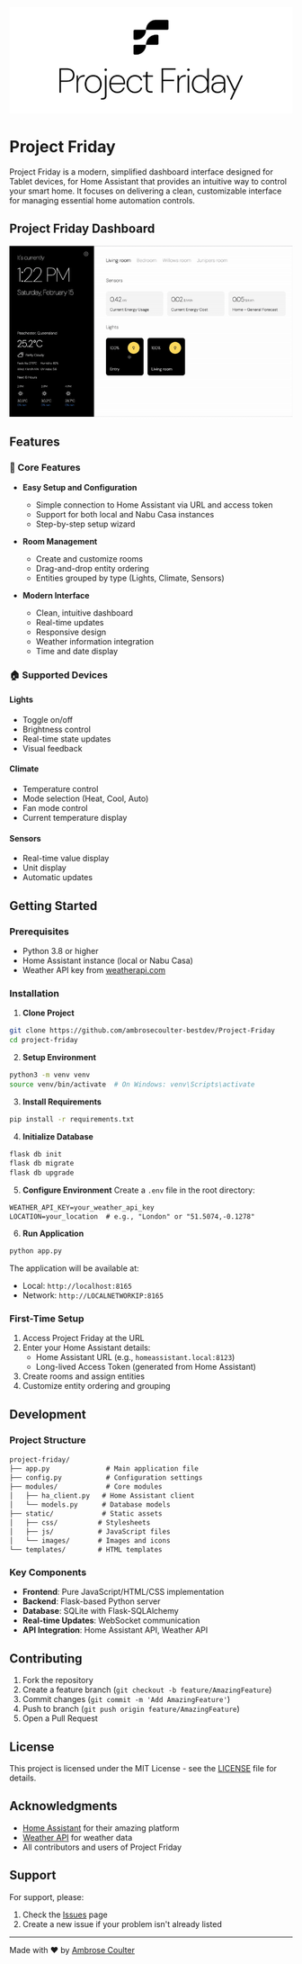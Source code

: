 ![Project Friday](docs/images/projectfridaylogo.png)

# Project Friday

Project Friday is a modern, simplified dashboard interface designed for Tablet devices, for Home Assistant that provides an intuitive way to control your smart home. It focuses on delivering a clean, customizable interface for managing essential home automation controls.

## Project Friday Dashboard
![Project Friday Dashboard](docs/images/dashboarddemo.gif)

## Features

### 🎯 Core Features
- **Easy Setup and Configuration**
  - Simple connection to Home Assistant via URL and access token
  - Support for both local and Nabu Casa instances
  - Step-by-step setup wizard

- **Room Management**
  - Create and customize rooms
  - Drag-and-drop entity ordering
  - Entities grouped by type (Lights, Climate, Sensors)

- **Modern Interface**
  - Clean, intuitive dashboard
  - Real-time updates
  - Responsive design
  - Weather information integration
  - Time and date display

### 🏠 Supported Devices

#### Lights
- Toggle on/off
- Brightness control
- Real-time state updates
- Visual feedback

#### Climate
- Temperature control
- Mode selection (Heat, Cool, Auto)
- Fan mode control
- Current temperature display

#### Sensors
- Real-time value display
- Unit display
- Automatic updates

## Getting Started

### Prerequisites
- Python 3.8 or higher
- Home Assistant instance (local or Nabu Casa)
- Weather API key from [weatherapi.com](https://www.weatherapi.com)

### Installation

1. **Clone Project**
```bash
git clone https://github.com/ambrosecoulter-bestdev/Project-Friday
cd project-friday
```

2. **Setup Environment**
```bash
python3 -m venv venv
source venv/bin/activate  # On Windows: venv\Scripts\activate
```

3. **Install Requirements**
```bash
pip install -r requirements.txt
```

4. **Initialize Database**
```bash
flask db init
flask db migrate
flask db upgrade
```

5. **Configure Environment**
Create a `.env` file in the root directory:
```env
WEATHER_API_KEY=your_weather_api_key
LOCATION=your_location  # e.g., "London" or "51.5074,-0.1278"
```

6. **Run Application**
```bash
python app.py
```

The application will be available at:
- Local: `http://localhost:8165`
- Network: `http://LOCALNETWORKIP:8165`

### First-Time Setup

1. Access Project Friday at the URL
2. Enter your Home Assistant details:
   - Home Assistant URL (e.g., `homeassistant.local:8123`)
   - Long-lived Access Token (generated from Home Assistant)
3. Create rooms and assign entities
4. Customize entity ordering and grouping

## Development

### Project Structure
```
project-friday/
├── app.py              # Main application file
├── config.py           # Configuration settings
├── modules/            # Core modules
│   ├── ha_client.py   # Home Assistant client
│   └── models.py      # Database models
├── static/            # Static assets
│   ├── css/          # Stylesheets
│   ├── js/           # JavaScript files
│   └── images/       # Images and icons
└── templates/        # HTML templates
```

### Key Components

- **Frontend**: Pure JavaScript/HTML/CSS implementation
- **Backend**: Flask-based Python server
- **Database**: SQLite with Flask-SQLAlchemy
- **Real-time Updates**: WebSocket communication
- **API Integration**: Home Assistant API, Weather API

## Contributing

1. Fork the repository
2. Create a feature branch (`git checkout -b feature/AmazingFeature`)
3. Commit changes (`git commit -m 'Add AmazingFeature'`)
4. Push to branch (`git push origin feature/AmazingFeature`)
5. Open a Pull Request

## License

This project is licensed under the MIT License - see the [LICENSE](LICENSE) file for details.

## Acknowledgments

- [Home Assistant](https://www.home-assistant.io/) for their amazing platform
- [Weather API](https://www.weatherapi.com) for weather data
- All contributors and users of Project Friday

## Support

For support, please:
1. Check the [Issues](https://github.com/ambrosecoulter-bestdev/Project-Friday/issues) page
2. Create a new issue if your problem isn't already listed

---

Made with ❤️ by [Ambrose Coulter](https://github.com/ambrosecoulter-bestdev)